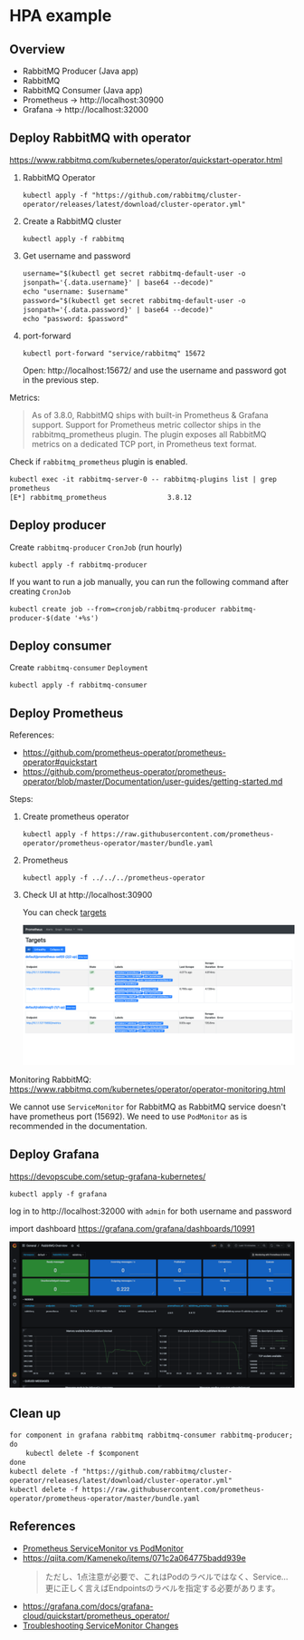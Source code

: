 # HPA example

## Overview

- RabbitMQ Producer (Java app)
- RabbitMQ
- RabbitMQ Consumer (Java app)
- Prometheus -> http://localhost:30900
- Grafana -> http://localhost:32000

## Deploy RabbitMQ with operator

https://www.rabbitmq.com/kubernetes/operator/quickstart-operator.html

1. RabbitMQ Operator

    ```
    kubectl apply -f "https://github.com/rabbitmq/cluster-operator/releases/latest/download/cluster-operator.yml"
    ```

1. Create a RabbitMQ cluster

    ```
    kubectl apply -f rabbitmq
    ```

1. Get username and password

    ```
    username="$(kubectl get secret rabbitmq-default-user -o jsonpath='{.data.username}' | base64 --decode)"
    echo "username: $username"
    password="$(kubectl get secret rabbitmq-default-user -o jsonpath='{.data.password}' | base64 --decode)"
    echo "password: $password"
    ```

1. port-forward

    ```
    kubectl port-forward "service/rabbitmq" 15672
    ```

    Open: http://localhost:15672/ and use the username and password got in the previous step.

Metrics:

> As of 3.8.0, RabbitMQ ships with built-in Prometheus & Grafana support.
> Support for Prometheus metric collector ships in the rabbitmq_prometheus plugin. The plugin exposes all RabbitMQ metrics on a dedicated TCP port, in Prometheus text format.

Check if `rabbitmq_prometheus` plugin is enabled.

```
kubectl exec -it rabbitmq-server-0 -- rabbitmq-plugins list | grep prometheus
[E*] rabbitmq_prometheus               3.8.12
```

## Deploy producer

Create `rabbitmq-producer` `CronJob` (run hourly)

```
kubectl apply -f rabbitmq-producer
```

If you want to run a job manually, you can run the following command after creating `CronJob`

```
kubectl create job --from=cronjob/rabbitmq-producer rabbitmq-producer-$(date '+%s')
```

## Deploy consumer

Create `rabbitmq-consumer` `Deployment`

```
kubectl apply -f rabbitmq-consumer
```

## Deploy Prometheus

References:
- https://github.com/prometheus-operator/prometheus-operator#quickstart
- https://github.com/prometheus-operator/prometheus-operator/blob/master/Documentation/user-guides/getting-started.md

Steps:

1. Create prometheus operator

    ```
    kubectl apply -f https://raw.githubusercontent.com/prometheus-operator/prometheus-operator/master/bundle.yaml
    ```

1. Prometheus

    ```
    kubectl apply -f ../../../prometheus-operator
    ```

1. Check UI at http://localhost:30900

    You can check [targets](http://localhost:30900/targets)

    ![img](prometheus-target.png)


Monitoring RabbitMQ: https://www.rabbitmq.com/kubernetes/operator/operator-monitoring.html

We cannot use `ServiceMonitor` for RabbitMQ as RabbitMQ service doesn't have prometheus port (15692). We need to use `PodMonitor` as is recommended in the documentation.


## Deploy Grafana

https://devopscube.com/setup-grafana-kubernetes/

```
kubectl apply -f grafana
```

log in to http://localhost:32000 with `admin` for both username and password

import dashboard https://grafana.com/grafana/dashboards/10991

![img](grafana-dashboard-for-rabbitmq.png)
## Clean up

```
for component in grafana rabbitmq rabbitmq-consumer rabbitmq-producer; do
    kubectl delete -f $component
done
kubectl delete -f "https://github.com/rabbitmq/cluster-operator/releases/latest/download/cluster-operator.yml"
kubectl delete -f https://raw.githubusercontent.com/prometheus-operator/prometheus-operator/master/bundle.yaml
```

## References
- [Prometheus ServiceMonitor vs PodMonitor](https://github.com/prometheus-operator/prometheus-operator/issues/3119)
- https://qiita.com/Kameneko/items/071c2a064775badd939e
    > ただし、1点注意が必要で、これはPodのラベルではなく、Service…更に正しく言えばEndpointsのラベルを指定する必要があります。
- https://grafana.com/docs/grafana-cloud/quickstart/prometheus_operator/
- [Troubleshooting ServiceMonitor Changes](https://github.com/prometheus-operator/prometheus-operator/blob/master/Documentation/troubleshooting.md)
